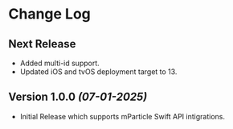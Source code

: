Change Log
==========

Next Release
-------------------------------------------

* Added multi-id support.
* Updated iOS and tvOS deployment target to 13.

Version 1.0.0 *(07-01-2025)*
-------------------------------------------

* Initial Release which supports mParticle Swift API intigrations.
